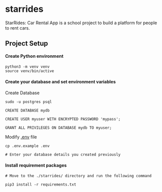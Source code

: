 # starrides
StarRides: Car Rental App is a school project to build a platform for people to rent cars. 


## Project Setup

#### Create Python environment
```shell
python3 -m venv venv
source venv/bin/active

```

#### Create your database and set environment variables
Create Database
```shell
sudo -u postgres psql

CREATE DATABASE mydb

CREATE USER myuser WITH ENCRYPTED PASSWORD 'mypass';

GRANT ALL PRIVILEGES ON DATABASE mydb TO myuser;
```

Modify [.env](./starrides/starrides/.env.example) file 
```shell
cp .env.example .env

# Enter your database details you created previously
```

#### Install requirement packages

```shell
# Move to the ./starrides/ directory and run the following command

pip3 install -r requirements.txt
```

